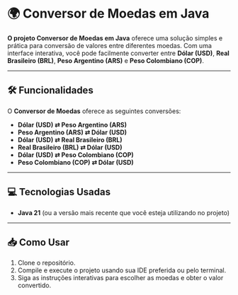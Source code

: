 # 🌍 **Conversor de Moedas em Java**

**O projeto Conversor de Moedas em Java** oferece uma solução simples e prática para conversão de valores entre diferentes moedas. Com uma interface interativa, você pode facilmente converter entre **Dólar (USD)**, **Real Brasileiro (BRL)**, **Peso Argentino (ARS)** e **Peso Colombiano (COP)**. 

---

## 🛠️ **Funcionalidades**

O **Conversor de Moedas** oferece as seguintes conversões:

- **Dólar (USD) ⇄ Peso Argentino (ARS)**
- **Peso Argentino (ARS) ⇄ Dólar (USD)**
- **Dólar (USD) ⇄ Real Brasileiro (BRL)**
- **Real Brasileiro (BRL) ⇄ Dólar (USD)**
- **Dólar (USD) ⇄ Peso Colombiano (COP)**
- **Peso Colombiano (COP) ⇄ Dólar (USD)**

---

## 💻 **Tecnologias Usadas**

- **Java 21** (ou a versão mais recente que você esteja utilizando no projeto)

---

## 📥 **Como Usar**

1. Clone o repositório.
2. Compile e execute o projeto usando sua IDE preferida ou pelo terminal.
3. Siga as instruções interativas para escolher as moedas e obter o valor convertido.
